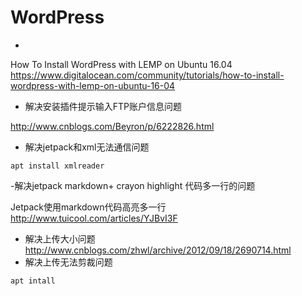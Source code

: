 
# WordPress

-

How To Install WordPress with LEMP on Ubuntu 16.04 https://www.digitalocean.com/community/tutorials/how-to-install-wordpress-with-lemp-on-ubuntu-16-04


- 解决安装插件提示输入FTP账户信息问题

http://www.cnblogs.com/Beyron/p/6222826.html

- 解决jetpack和xml无法通信问题
~~~
apt install xmlreader
~~~

-解决jetpack markdown+ crayon highlight 代码多一行的问题

Jetpack使用markdown代码高亮多一行 http://www.tuicool.com/articles/YJBvI3F

- 解决上传大小问题
http://www.cnblogs.com/zhwl/archive/2012/09/18/2690714.html
- 解决上传无法剪裁问题
```
apt intall 
```
